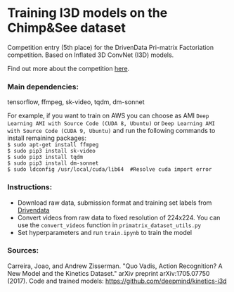 # Training I3D models on the Chimp&See dataset

Competition entry (5th place) for the DrivenData Pri-matrix Factoriation competition. Based on Inflated 3D ConvNet (I3D) models.

Find out more about the competition [here](https://www.drivendata.org/competitions/49/deep-learning-camera-trap-animals/).


### Main dependencies:
tensorflow, ffmpeg, sk-video, tqdm, dm-sonnet  
  
For example, if you want to train on AWS you can choose as AMI `Deep Learning AMI with Source Code (CUDA 8, Ubuntu)` or `Deep Learning AMI with Source Code (CUDA 9, Ubuntu)` and run the following commands to install remaining packages:  
`$ sudo apt-get install ffmpeg`  
`$ sudo pip3 install sk-video`  
`$ sudo pip3 install tqdm`  
`$ sudo pip3 install dm-sonnet`  
`$ sudo ldconfig /usr/local/cuda/lib64  #Resolve cuda import error`

### Instructions:
- Download raw data, submission format and training set labels from [Drivendata](https://www.drivendata.org/competitions/49/deep-learning-camera-trap-animals/data/)
- Convert videos from raw data to fixed resolution of 224x224. You can use the `convert_videos` function in `primatrix_dataset_utils.py`
- Set hyperparameters and run `train.ipynb` to train the model

### Sources:
Carreira, Joao, and Andrew Zisserman. "Quo Vadis, Action Recognition? A New Model and the Kinetics Dataset." arXiv preprint arXiv:1705.07750 (2017). Code and trained models: https://github.com/deepmind/kinetics-i3d
